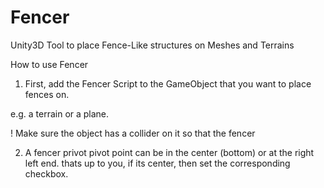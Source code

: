 # Fencer
Unity3D Tool to place Fence-Like structures on Meshes and Terrains

How to use Fencer 

1. First, add the Fencer Script to the GameObject that you want to place fences on.

e.g. a terrain or a plane.

! Make sure the object has a collider on it so that the fencer 

2. A fencer privot pivot point can be in the center (bottom) or at the right left end. thats up to you, if its center, then set the corresponding checkbox.
